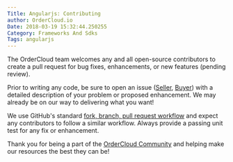 ```yaml
---
Title: Angularjs: Contributing
author: OrderCloud.io 
Date: 2018-03-19 15:32:44.250255
Category: Frameworks And Sdks
Tags: angularjs
---
```



The OrderCloud team welcomes any and all open-source contributors to create a
pull request for bug fixes, enhancements, or new features (pending review).

Prior to writing any code, be sure to open an issue
([Seller](https://github.com/ordercloud-api/angular-seller/issues),
[Buyer](https://github.com/ordercloud-api/angular-seller/issues)) with a
detailed description of your problem or proposed enhancement. We may already
be on our way to delivering what you want!

We use GitHub's standard [fork, branch, pull request
workflow](https://gist.github.com/Chaser324/ce0505fbed06b947d962) and expect
any contributors to follow a similar workflow. Always provide a passing unit
test for any fix or enhancement.

Thank you for being a part of the [OrderCloud
Community](http://community.ordercloud.io) and helping make our resources the
best they can be!

